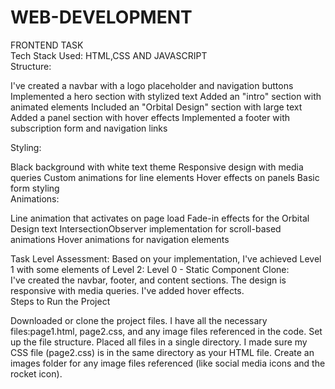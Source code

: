 # WEB-DEVELOPMENT
FRONTEND TASK
<br>
Tech Stack Used:
HTML,CSS AND JAVASCRIPT
<br>
Structure:

I've created a navbar with a logo placeholder and navigation buttons
Implemented a hero section with stylized text
Added an "intro" section with animated elements
Included an "Orbital Design" section with large text
Added a panel section with hover effects
Implemented a footer with subscription form and navigation links
<br>

Styling:

Black background with white text theme
Responsive design with media queries
Custom animations for line elements
Hover effects on panels
Basic form styling
<br>
Animations:

Line animation that activates on page load
Fade-in effects for the Orbital Design text
IntersectionObserver implementation for scroll-based animations
Hover animations for navigation elements
<br>

Task Level Assessment:
Based on your implementation, I've achieved Level 1 with some elements of Level 2:
Level 0 - Static Component Clone:
<br>
I've created the navbar, footer, and content sections.
The design is responsive with media queries.
I've added hover effects.
<br>
Steps to Run the Project

Downloaded or clone the project files.
I have all the necessary files:page1.html, page2.css, and any image files referenced in the code.
Set up the file structure.
Placed all files in a single directory.
I made sure my CSS file (page2.css) is in the same directory as your HTML file.
Create an images folder for any image files referenced (like social media icons and the rocket icon).

